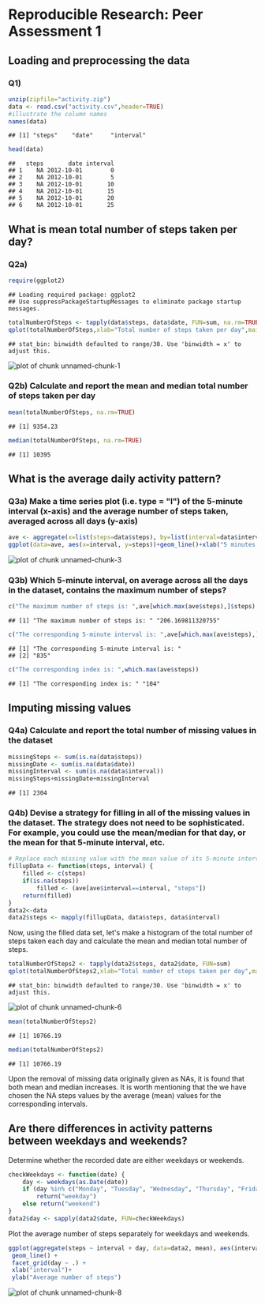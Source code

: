 # Reproducible Research: Peer Assessment 1


## Loading and preprocessing the data
### Q1) 

```r
unzip(zipfile="activity.zip")
data <- read.csv("activity.csv",header=TRUE)
#illustrate the column names
names(data)
```

```
## [1] "steps"    "date"     "interval"
```

```r
head(data)
```

```
##   steps       date interval
## 1    NA 2012-10-01        0
## 2    NA 2012-10-01        5
## 3    NA 2012-10-01       10
## 4    NA 2012-10-01       15
## 5    NA 2012-10-01       20
## 6    NA 2012-10-01       25
```

## What is mean total number of steps taken per day?
### Q2a)

```r
require(ggplot2)
```

```
## Loading required package: ggplot2
## Use suppressPackageStartupMessages to eliminate package startup messages.
```

```r
totalNumberOfSteps <- tapply(data$steps, data$date, FUN=sum, na.rm=TRUE)
qplot(totalNumberOfSteps,xlab="Total number of steps taken per day",main="Histogram of steps taken per day")
```

```
## stat_bin: binwidth defaulted to range/30. Use 'binwidth = x' to adjust this.
```

![plot of chunk unnamed-chunk-1](figure/unnamed-chunk-1-1.png) 

### Q2b) Calculate and report the mean and median total number of steps taken per day

```r
mean(totalNumberOfSteps, na.rm=TRUE)
```

```
## [1] 9354.23
```

```r
median(totalNumberOfSteps, na.rm=TRUE)
```

```
## [1] 10395
```

## What is the average daily activity pattern?
### Q3a) Make a time series plot (i.e. type = "l") of the 5-minute interval (x-axis) and the average number of steps taken, averaged across all days (y-axis)

```r
ave <- aggregate(x=list(steps=data$steps), by=list(interval=data$interval),FUN=mean, na.rm=TRUE)
ggplot(data=ave, aes(x=interval, y=steps))+geom_line()+xlab("5 minutes interval")+ylab("average number of steps taken, averaged across all days")+labs(title="Time series plot of average number of steps")
```

![plot of chunk unnamed-chunk-3](figure/unnamed-chunk-3-1.png) 

### Q3b) Which 5-minute interval, on average across all the days in the dataset, contains the maximum number of steps?

```r
c("The maximum number of steps is: ",ave[which.max(ave$steps),]$steps)
```

```
## [1] "The maximum number of steps is: " "206.169811320755"
```

```r
c("The corresponding 5-minute interval is: ",ave[which.max(ave$steps),]$interval)
```

```
## [1] "The corresponding 5-minute interval is: "
## [2] "835"
```

```r
c("The corresponding index is: ",which.max(ave$steps))
```

```
## [1] "The corresponding index is: " "104"
```

## Imputing missing values
### Q4a) Calculate and report the total number of missing values in the dataset 


```r
missingSteps <- sum(is.na(data$steps))
missingDate <- sum(is.na(data$date))
missingInterval <- sum(is.na(data$interval))
missingSteps+missingDate+missingInterval
```

```
## [1] 2304
```

### Q4b) Devise a strategy for filling in all of the missing values in the dataset. The strategy does not need to be sophisticated. For example, you could use the mean/median for that day, or the mean for that 5-minute interval, etc.


```r
# Replace each missing value with the mean value of its 5-minute interval
fillupData <- function(steps, interval) {
    filled <- c(steps)        
    if(is.na(steps))    
        filled <- (ave[ave$interval==interval, "steps"])
    return(filled)
}
data2<-data
data2$steps <- mapply(fillupData, data$steps, data$interval)
```
Now, using the filled data set, let's make a histogram of the total number of steps taken each day and calculate the mean and median total number of steps.


```r
totalNumberOfSteps2 <- tapply(data2$steps, data2$date, FUN=sum)
qplot(totalNumberOfSteps2,xlab="Total number of steps taken per day",main="Histogram of steps taken per day")
```

```
## stat_bin: binwidth defaulted to range/30. Use 'binwidth = x' to adjust this.
```

![plot of chunk unnamed-chunk-6](figure/unnamed-chunk-6-1.png) 

```r
mean(totalNumberOfSteps2)
```

```
## [1] 10766.19
```

```r
median(totalNumberOfSteps2)
```

```
## [1] 10766.19
```
Upon the removal of missing data originally given as NAs, it is found that both mean and median increases. It is worth mentioning that the we have chosen the NA steps values by the average (mean) values for the corresponding intervals.

## Are there differences in activity patterns between weekdays and weekends?
Determine whether the recorded date are either weekdays or weekends.

```r
checkWeekdays <- function(date) {
    day <- weekdays(as.Date(date))
    if (day %in% c("Monday", "Tuesday", "Wednesday", "Thursday", "Friday"))
        return("weekday")
    else return("weekend")
}
data2$day <- sapply(data2$date, FUN=checkWeekdays)
```
Plot the average number of steps separately for weekdays and weekends.

```r
ggplot(aggregate(steps ~ interval + day, data=data2, mean), aes(interval, steps)) +
 geom_line() +
 facet_grid(day ~ .) + 
 xlab("interval")+ 
 ylab("Average number of steps")
```

![plot of chunk unnamed-chunk-8](figure/unnamed-chunk-8-1.png) 

